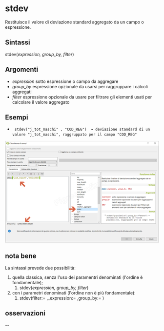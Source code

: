 # stdev

Restituisce il valore di deviazione standard aggregato da un campo o espressione.

## Sintassi

stdev(_expression, group_by, filter_)

## Argomenti

* _expression_ sotto espressione o campo da aggregare
* _group_by_ espressione opzionale da usarsi per raggruppare i calcoli aggregati
* _filter_ espressione opzionale da usare per filtrare gli elementi usati per calcolare il valore aggregato

## Esempi

* ` stdev("j_tot_maschi" , "COD_REG")  → deviazione standard di un valore "j_tot_maschi", raggruppato per il campo "COD_REG"`

![](/img/aggregates/stdev/stdev1.png)

## nota bene

La sintassi prevede due possibilità:
1. quella classica, senza l'uso dei paramentri denominati (l'ordine è fondamentale);
    1. stdev(_expression, group_by, filter_)
2. con i parametri denominati (l'ordine non è più fondamentale): 
    1. stdev(filter:= ,_expression:= ,group_by:= )

## osservazioni

--
